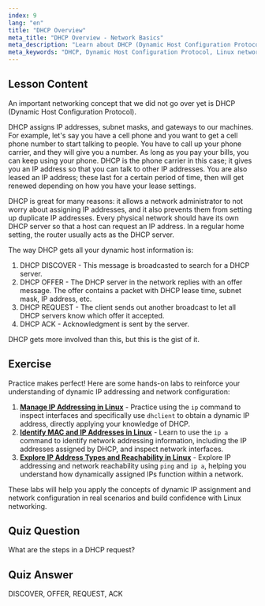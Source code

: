 ```yaml
---
index: 9
lang: "en"
title: "DHCP Overview"
meta_title: "DHCP Overview - Network Basics"
meta_description: "Learn about DHCP (Dynamic Host Configuration Protocol) in Linux. Understand how DHCP assigns IP addresses and its four-step process. Start your Linux networking journey!"
meta_keywords: "DHCP, Dynamic Host Configuration Protocol, Linux networking, IP address, DHCP tutorial, beginner, guide"
---
```


## Lesson Content

An important networking concept that we did not go over yet is DHCP (Dynamic Host Configuration Protocol).

DHCP assigns IP addresses, subnet masks, and gateways to our machines. For example, let's say you have a cell phone and you want to get a cell phone number to start talking to people. You have to call up your phone carrier, and they will give you a number. As long as you pay your bills, you can keep using your phone. DHCP is the phone carrier in this case; it gives you an IP address so that you can talk to other IP addresses. You are also leased an IP address; these last for a certain period of time, then will get renewed depending on how you have your lease settings.

DHCP is great for many reasons: it allows a network administrator to not worry about assigning IP addresses, and it also prevents them from setting up duplicate IP addresses. Every physical network should have its own DHCP server so that a host can request an IP address. In a regular home setting, the router usually acts as the DHCP server.

The way DHCP gets all your dynamic host information is:

1. DHCP DISCOVER - This message is broadcasted to search for a DHCP server.
2. DHCP OFFER - The DHCP server in the network replies with an offer message. The offer contains a packet with DHCP lease time, subnet mask, IP address, etc.
3. DHCP REQUEST - The client sends out another broadcast to let all DHCP servers know which offer it accepted.
4. DHCP ACK - Acknowledgment is sent by the server.

DHCP gets more involved than this, but this is the gist of it.

## Exercise

Practice makes perfect! Here are some hands-on labs to reinforce your understanding of dynamic IP addressing and network configuration:

1. **[Manage IP Addressing in Linux](https://labex.io/labs/linux-manage-ip-addressing-in-linux-592736)** - Practice using the `ip` command to inspect interfaces and specifically use `dhclient` to obtain a dynamic IP address, directly applying your knowledge of DHCP.
2. **[Identify MAC and IP Addresses in Linux](https://labex.io/labs/linux-identify-mac-and-ip-addresses-in-linux-592731)** - Learn to use the `ip a` command to identify network addressing information, including the IP addresses assigned by DHCP, and inspect network interfaces.
3. **[Explore IP Address Types and Reachability in Linux](https://labex.io/labs/linux-explore-ip-address-types-and-reachability-in-linux-592780)** - Explore IP addressing and network reachability using `ping` and `ip a`, helping you understand how dynamically assigned IPs function within a network.

These labs will help you apply the concepts of dynamic IP assignment and network configuration in real scenarios and build confidence with Linux networking.

## Quiz Question

What are the steps in a DHCP request?

## Quiz Answer

DISCOVER, OFFER, REQUEST, ACK
